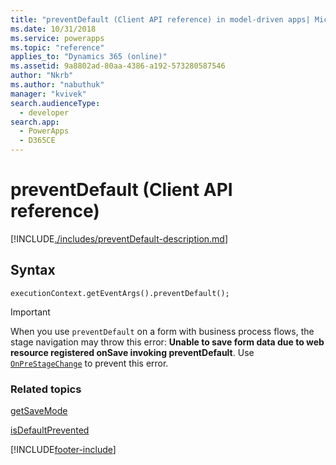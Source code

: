 ```yaml
---
title: "preventDefault (Client API reference) in model-driven apps| MicrosoftDocs"
ms.date: 10/31/2018
ms.service: powerapps
ms.topic: "reference"
applies_to: "Dynamics 365 (online)"
ms.assetid: 9a8802ad-80aa-4386-a192-573280587546
author: "Nkrb"
ms.author: "nabuthuk"
manager: "kvivek"
search.audienceType: 
  - developer
search.app: 
  - PowerApps
  - D365CE
---
```

# preventDefault (Client API reference)



[!INCLUDE[./includes/preventDefault-description.md](./includes/preventDefault-description.md)]

## Syntax

`executionContext.getEventArgs().preventDefault();`

>[!IMPORTANT]
>When you use `preventDefault` on a form with business process flows, the stage navigation may throw this error: **Unable to save form data due to web resource registered onSave invoking preventDefault**. Use [`OnPreStageChange`](../events/onprestagechange.md) to prevent this error. 

### Related topics

[getSaveMode](getSaveMode.md)

[isDefaultPrevented](isDefaultPrevented.md)





[!INCLUDE[footer-include](../../../../../includes/footer-banner.md)]